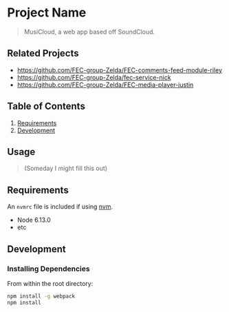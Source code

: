 # Project Name

> MusiCloud, a web app based off SoundCloud. 

## Related Projects

  - https://github.com/FEC-group-Zelda/FEC-comments-feed-module-riley
  - https://github.com/FEC-group-Zelda/fec-service-nick
  - https://github.com/FEC-group-Zelda/FEC-media-player-justin

## Table of Contents

1. [Requirements](#requirements)
1. [Development](#development)

## Usage

> (Someday I might fill this out) 

## Requirements

An `nvmrc` file is included if using [nvm](https://github.com/creationix/nvm).

- Node 6.13.0
- etc

## Development

### Installing Dependencies

From within the root directory:

```sh
npm install -g webpack
npm install
```


